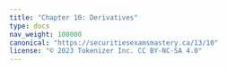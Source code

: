 ```yaml
---
title: "Chapter 10: Derivatives"
type: docs
nav_weight: 100000
canonical: "https://securitiesexamsmastery.ca/13/10"
license: "© 2023 Tokenizer Inc. CC BY-NC-SA 4.0"
---
```

